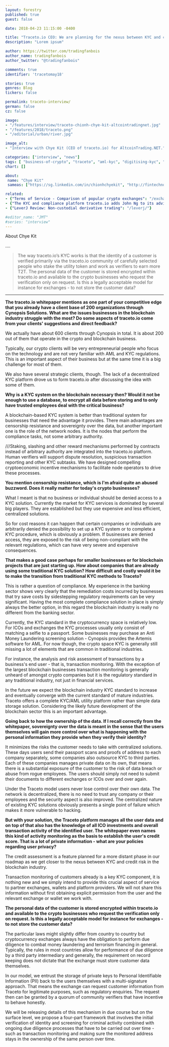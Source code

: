 ```yaml
---
layout: forestry
published: true
guest: false

date: 2018-04-23 11:15:00 -0400

title: "Traceto.io CEO: We are planning for the nexus between KYC and credit risk in the blockchain industry"
description: "Lorem ipsum"

author: https://twitter.com/tradingfanbois
author_name: tradingfanbois
author_twitter: "@tradingfanbois"

comments: true
identifier: 'tracetomay18'

stories: true
genres: Blog
tickers: false

permalink: traceto-interview/
german: false
cz: false

image:
- "/features/interview/traceto-chionh-chye-kit-altcointradingnet.jpg"
- "/features/2018/traceto.png"
- "/editorial/urban/river.jpg"

image_alt:
- "Interview with Chye Kit (CEO of traceto.io) for AltcoinTrading.NET."

categories: ["interview", "news"]
tags: [ "business-of-crypto", "traceto", "aml-kyc", "digitising-kyc", "cynopsis", "cynopsis-solutions", "chye-kit-chionh", "chye-kit"]
chart: []

about:
 name: "Chye Kit"
 sameas: ["https://sg.linkedin.com/in/chionhchyekit", "http://fintechnopreneur.com/digitising-regulatory-compliance-for-smes-chionh-chye-kit/", "https://asia.money2020.com/speakers/chye-kit-chionh", "https://www.linkedin.com/pulse/tracetoio-revolutionise-kyc-chionh-chye-kit-ibfa-fica", "https://medium.com/@Gibraltar.Blockchain.Exchange/nick-cowan-interviews-ceo-of-traceto-io-chionh-chye-kit-8eb3b41695af"]

related:
- {"Terms of Service - Comparison of popular crypto exchanges": "/exchange-tos-comparison/"}
- {"The KYC and compliance platform traceto.io adds John Ng to its advisory board": "/press/tracetoio/"}
- {"LeverJ Review: Non-custodial derivative trading": "/leverj/"}

#editor_name: "JMT"
#series: "interview"
---
```




About Chye Kit

....

> The way traceto.io’s KYC works is that the identity of a customer is verified primarily via the traceto.io community of carefully selected people who stake the utility token and work as verifiers to earn more T2T. The personal data of the customer is stored encrypted within traceto.io and available to the crypto businesses who request the verification only on request. Is this a legally acceptable model for instance for exchanges - to not store the customer data?


__________

**The traceto.io whitepaper mentions as one part of your competitive edge that you already have a client base of 200 organizations through Cynopsis Solutions. What are the issues businesses in the blockchain industry struggle with the most? Do some aspects of traceto.io come from your clients' suggestions and direct feedback?**

We actually have about 600 clients through Cynopsis in total. It is about 200 out of them that operate in the crypto and blockchain business.

Typically, our crypto clients will be very entrepreneurial people who focus on the technology and are not very familiar with AML and KYC regulations. This is an important aspect of their business but at the same time it is a big challenge for most of them.

We also have several strategic clients, though. The lack of a decentralized KYC platform drove us to form traceto.io after discussing the idea with some of them.

**Why is a KYC system on the blockchain necessary then? Would it not be enough to use a database, to encrypt all data before storing and to only have trusted employees deal with the critical business?**

A blockchain-based KYC system is better than traditional system for businesses that need the advantage it provides. There main advantages are censorship resistance and sovereignty over the data, but another important one is the role of the network nodes. It is the nodes that perform the compliance tasks, not some arbitrary authority.



///Staking, slashing and other reward mechanisms performed by contracts instead of arbitrary authority are integrated into the traceto.io platform. Human verifiers will support dispute resolution, suspicious transaction reporting and other KYC subtasks. We have designed compelling cryptoeconomic incentive mechanisms to facilitate node operators to drive these processes.



**You mention censorship resistance, which is I'm afraid quite an abused buzzword. Does it really matter for today's crypto businesses?**

What I meant is that no business or individual should be denied access to a KYC solution. Currently the market for KYC services is dominated by several big players. They are established but they use expensive and less efficient, centralized solutions.

So for cost reasons it can happen that certain companies or individuals are arbitrarily denied the possibility to set up a KYC system or to complete a KYC procedure, which is obviously a problem. If businesses are denied access, they are exposed to the risk of being non-compliant with the relevant regulations, which can have very severe and expensive consequences.

**That makes a good case perhaps for smaller businesses or for blockchain projects that are just starting up. How about companies that are already using some traditional KYC solution? How difficult and costly would it be to make the transition from traditional KYC methods to Traceto?**

This is rather a question of compliance. My experience in the banking sector shows very clearly that the remediation costs incurred by businesses that try save costs by sidestepping regulatory requirements can be very significant. Having the most complete compliance solution in place is simply always the better option, in this regard the blockchain industry is really no different from the banking sector.

Currently, the KYC standard in the cryptocurrency space is relatively low. For ICOs and exchanges the KYC processes usually only consist of matching a selfie to a passport. Some businesses may purchase an Anti Money Laundering screening solution - Cynopsis provides the Artemis software for AML. For now though, the crypto space KYC is generally still missing a lot of elements that are common in traditional industries.

For instance, the analysis and risk assessment of transactions by a business's end user - that is, transaction monitoring. With the exception of the largest blockchain businesses transaction monitoring is generally unheard of amongst crypto companies but it is the regulatory standard in any traditional industry, not just in financial services.

In the future we expect the blockchain industry KYC standard to increase and eventually converge with the current standard of mature industries. Traceto offers a complete KYC/AML utility platform rather than simple data storage solution. Considering the likely future development of the blockchain sector this is an important advantage.

**Going back to how the ownership of the data. If I recall correctly from the whitepaper, sovereignty over the data is meant in the sense that the users themselves will gain more control over what is happening with the personal information they provide when they verify their identity?**

It minimizes the risks the customer needs to take with centralized solutions. These days users send their passport scans and proofs of address to each company separately, some companies also outsource KYC to third parties. Each of these companies manages private data on its own, that means there is a substantial exposure of the customer to the risk of data breach or abuse from rogue employees. The users should simply not need to submit their documents to different exchanges or ICOs over and over again.

Under the Traceto model users never lose control over their own data. The network is decentralized, there is no need to trust any company or their employees and the security aspect is also improved. The centralized nature of existing KYC solutions obviously presents a single point of failure which makes it more vulnerable to hacking.

**But with your solution, the Traceto platform manages all the user data and on top of that also has the knowledge of all ICO investments and overall transaction activity of the identified user. The whitepaper even names this kind of activity monitoring as the basis to establish the user's credit score. That is a lot of private information - what are your policies regarding user privacy?**

The credit assessment is a feature planned for a more distant phase in our roadmap as we get closer to the nexus between KYC and credit risk in the blockchain industry.

Transaction monitoring of customers already is a key KYC component, it is nothing new and we simply intend to provide this crucial aspect of service to partner exchanges, wallets and platform providers. We will not share this information without first obtaining explicit permission from the user and the relevant exchange or wallet we work with.

**The personal data of the customer is stored encrypted within traceto.io and available to the crypto businesses who request the verification only on request. Is this a legally acceptable model for instance for exchanges - to not store the customer data?**

The particular laws might slightly differ from country to country but cryptocurrency exchanges always have the obligation to perform due diligence to combat money laundering and terrorism financing in general. Typically, the rules in most countries allow for performance of due diligence by a third party intermediary and generally, the requirement on record keeping does not dictate that the exchange must store customer data themselves.

In our model, we entrust the storage of private keys to Personal Identifiable Information (PII) back to the users themselves with a multi-signature approach. That means the exchange can request customer information from Traceto for legitimate purposes, such as regulatory enquiries. The request then can be granted by a quorum of community verifiers that have incentive to behave honestly.

We will be releasing details of this mechanism in due course but on the surface level, we propose a four-part framework that involves the initial verification of identity and screening for criminal activity combined with ongoing due diligence processes that have to be carried out over time - such as transaction monitoring and making sure the monitored address stays in the ownership of the same person over time.
